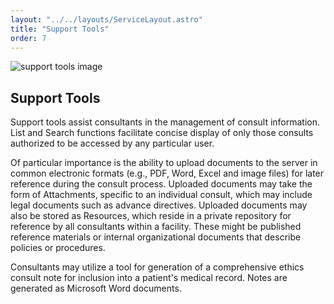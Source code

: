 ```yaml
---
layout: "../../layouts/ServiceLayout.astro"
title: "Support Tools"
order: 7
---
```


![support tools image](/support-tools.jpg)

## Support Tools

Support tools assist consultants in the management of consult information. List and Search functions facilitate concise display of only those consults authorized to be accessed by any particular user.

Of particular importance is the ability to upload documents to the server in common electronic formats (e.g., PDF, Word, Excel and image files) for later reference during the consult process. Uploaded documents may take the form of Attachments, specific to an individual consult, which may include legal documents such as advance directives. Uploaded documents may also be stored as Resources, which reside in a private repository for reference by all consultants within a facility. These might be published reference materials or internal organizational documents that describe policies or procedures.

Consultants may utilize a tool for generation of a comprehensive ethics consult note for inclusion into a patient's medical record. Notes are generated as Microsoft Word documents.
